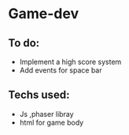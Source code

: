 # Game-dev
## To do:
  * Implement a high score system
  * Add events for space bar
## Techs used:
  * Js ,phaser libray
  * html for game body
